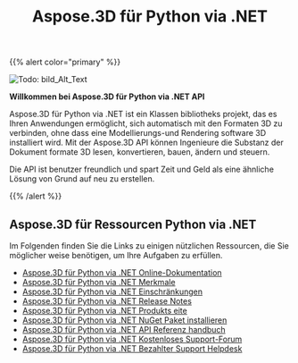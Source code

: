 ﻿---
title: Aspose.3D für Python via .NET
type: docs
description: Aspose.3D für Python via .NET ist ein Klassen bibliotheks projekt, das es Ihren Anwendungen ermöglicht, sich automatisch mit den Formaten 3D zu verbinden, ohne dass eine Modellierungs-und Rendering software 3D installiert wird. Mit der Aspose.3D API können Ingenieure die Substanz der Dokument formate 3D lesen, konvertieren, bauen, ändern und steuern.
weight: 30
url: /de/python-net/
is_root: true
---
{{% alert color="primary" %}}

![Todo: bild_Alt_Text](home_1.png)

**Willkommen bei Aspose.3D für Python via .NET API**

Aspose.3D für Python via .NET ist ein Klassen bibliotheks projekt, das es Ihren Anwendungen ermöglicht, sich automatisch mit den Formaten 3D zu verbinden, ohne dass eine Modellierungs-und Rendering software 3D installiert wird. Mit der Aspose.3D API können Ingenieure die Substanz der Dokument formate 3D lesen, konvertieren, bauen, ändern und steuern.

Die API ist benutzer freundlich und spart Zeit und Geld als eine ähnliche Lösung von Grund auf neu zu erstellen.

{{% /alert %}}
## **Aspose.3D für Ressourcen Python via .NET**
Im Folgenden finden Sie die Links zu einigen nützlichen Ressourcen, die Sie möglicher weise benötigen, um Ihre Aufgaben zu erfüllen.

- [Aspose.3D für Python via .NET Online-Dokumentation](/3d/de/python-net/)
- [Aspose.3D für Python via .NET Merkmale](/3d/de/python-net/product-overview/#productoverview-richfeatures)
- [Aspose.3D für Python via .NET Einschränkungen](/3d/de/python-net/installation/#installation-systemrequirements)
- [Aspose.3D für Python via .NET Release Notes](https://releases.aspose.com/de/3d/python-net/release-notes/)
- [Aspose.3D für Python via .NET Produkts eite](https://products.aspose.com/3d/python-net/)
- [Aspose.3D für Python via .NET NuGet Paket installieren](https://www.nuget.org/packages/Aspose.3D/)
- [Aspose.3D für Python via .NET API Referenz handbuch](https://reference.aspose.com/3d/net)
- [Aspose.3D für Python via .NET Kostenloses Support-Forum](https://forum.aspose.com/c/3d/18)
- [Aspose.3D für Python via .NET Bezahlter Support Helpdesk](https://helpdesk.aspose.com/)
